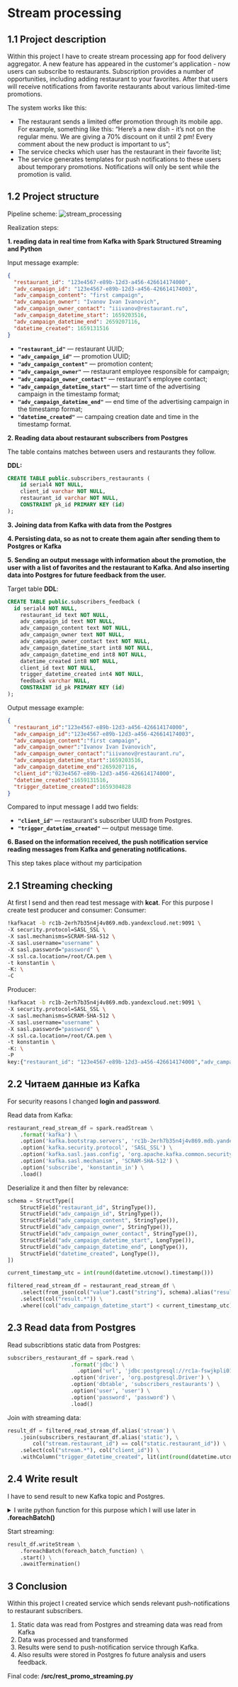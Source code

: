 # Stream processing

## 1.1 Project description

Within this project I have to create stream processing app for food delivery aggregator.
A new feature has appeared in the customer's application - now users can subscribe to restaurants. 
Subscription provides a number of opportunities, including adding restaurant to your favorites.
After that users will receive notifications from favorite restaurants about various limited-time promotions.

The system works like this:

- The restaurant sends a limited offer promotion through its mobile app. For example, something like this: “Here’s a new dish - it’s not on the regular menu.
We are giving a 70% discount on it until 2 pm! Every comment about the new product is important to us”;
- The service checks which user has the restaurant in their favorite list;
- The service generates templates for push notifications to these users about temporary promotions. Notifications will only be sent while the promotion is valid.

## 1.2 Project structure 

Pipeline scheme:
![stream_processing](https://github.com/SomeBadDecisions/Data_engineering/assets/63814959/7ee04ca8-366d-418b-9ba1-31185e4e37b5)


Realization steps:

**1. reading data in real time from Kafka with Spark Structured Streaming and Python**

Input message example:

```json
{
  "restaurant_id": "123e4567-e89b-12d3-a456-426614174000",
  "adv_campaign_id": "123e4567-e89b-12d3-a456-426614174003",
  "adv_campaign_content": "first campaign",
  "adv_campaign_owner": "Ivanov Ivan Ivanovich",
  "adv_campaign_owner_contact": "iiivanov@restaurant.ru",
  "adv_campaign_datetime_start": 1659203516,
  "adv_campaign_datetime_end": 2659207116,
  "datetime_created": 1659131516
}
```

- **`"restaurant_id"`**  — restaurant UUID;
- **`"adv_campaign_id"`** — promotion UUID;
- **`"adv_campaign_content"`** — promotion content;
- **`"adv_campaign_owner"`** — restaurant employee responsible for campaign;
- **`"adv_campaign_owner_contact"`** — restaurant's employee contact;
- **`"adv_campaign_datetime_start"`** — start time of the advertising campaign in the timestamp format;
- **`"adv_campaign_datetime_end"`** — end time of the advertising campaign in the timestamp format;
- **`"datetime_created"`** — campaing creation date and time in the timestamp format.

**2. Reading data about restaurant subscribers from Postgres**

The table contains matches between users and restaurants they follow.

**DDL:**

```sql
CREATE TABLE public.subscribers_restaurants (
    id serial4 NOT NULL,
    client_id varchar NOT NULL,
    restaurant_id varchar NOT NULL,
    CONSTRAINT pk_id PRIMARY KEY (id)
);
```

**3. Joining data from Kafka with data from the Postgres**

**4. Persisting data, so as not to create them again after sending them to Postgres or Kafka**

**5. Sending an output message with information about the promotion, the user with a list of favorites and the restaurant to Kafka. And also inserting data into Postgres for future feedback from the user.**

Target table **DDL**:

```sql 
CREATE TABLE public.subscribers_feedback (
  id serial4 NOT NULL,
    restaurant_id text NOT NULL,
    adv_campaign_id text NOT NULL,
    adv_campaign_content text NOT NULL,
    adv_campaign_owner text NOT NULL,
    adv_campaign_owner_contact text NOT NULL,
    adv_campaign_datetime_start int8 NOT NULL,
    adv_campaign_datetime_end int8 NOT NULL,
    datetime_created int8 NOT NULL,
    client_id text NOT NULL,
    trigger_datetime_created int4 NOT NULL,
    feedback varchar NULL,
    CONSTRAINT id_pk PRIMARY KEY (id)
);
```

Output message example:

```json
{
  "restaurant_id":"123e4567-e89b-12d3-a456-426614174000",
  "adv_campaign_id":"123e4567-e89b-12d3-a456-426614174003",
  "adv_campaign_content":"first campaign",
  "adv_campaign_owner":"Ivanov Ivan Ivanovich",
  "adv_campaign_owner_contact":"iiivanov@restaurant.ru",
  "adv_campaign_datetime_start":1659203516,
  "adv_campaign_datetime_end":2659207116,
  "client_id":"023e4567-e89b-12d3-a456-426614174000",
  "datetime_created":1659131516,
  "trigger_datetime_created":1659304828
}
```

Compared to input message I add two fields:
- **`"client_id"`** — restaurant's subscriber UUID from Postgres.
- **`"trigger_datetime_created"`** — output message time.

**6. Based on the information received, the push notification service reading messages from Kafka and generating notifications.**

This step takes place without my participation

## 2.1 Streaming checking

At first I send and then read test message with **kcat**. For this purpose I create test producer and consumer: 
Consumer:

```bash
!kafkacat -b rc1b-2erh7b35n4j4v869.mdb.yandexcloud.net:9091 \
-X security.protocol=SASL_SSL \
-X sasl.mechanisms=SCRAM-SHA-512 \
-X sasl.username="username" \
-X sasl.password="password" \
-X ssl.ca.location=/root/CA.pem \
-t konstantin \
-K: \
-C
```

Producer:

```bash
!kafkacat -b rc1b-2erh7b35n4j4v869.mdb.yandexcloud.net:9091 \
-X security.protocol=SASL_SSL \
-X sasl.mechanisms=SCRAM-SHA-512 \
-X sasl.username="username" \
-X sasl.password="password" \
-X ssl.ca.location=/root/CA.pem \
-t konstantin \
-K: \
-P
key:{"restaurant_id": "123e4567-e89b-12d3-a456-426614174000","adv_campaign_id": "123e4567-e89b-12d3-a456-426614174003","adv_campaign_content": "first campaign","adv_campaign_owner": "Ivanov Ivan Ivanovich","adv_campaign_owner_contact": "iiivanov@restaurant_id","adv_campaign_datetime_start": 1659203516,"adv_campaign_datetime_end": 2659207116,"datetime_created": 1659131516}
```

## 2.2 Читаем данные из Kafka 

For security reasons I changed **login and password**.

Read data from Kafka:

```python
restaurant_read_stream_df = spark.readStream \
    .format('kafka') \
    .option('kafka.bootstrap.servers', 'rc1b-2erh7b35n4j4v869.mdb.yandexcloud.net:9091') \
    .option('kafka.security.protocol', 'SASL_SSL') \
    .option('kafka.sasl.jaas.config', 'org.apache.kafka.common.security.scram.ScramLoginModule required username=\"username\" password=\"password\";') \
    .option('kafka.sasl.mechanism', 'SCRAM-SHA-512') \
    .option('subscribe', 'konstantin_in') \
    .load()
```

Deserialize it and then filter by relevance:

```python
schema = StructType([
    StructField("restaurant_id", StringType()),
    StructField("adv_campaign_id", StringType()),
    StructField("adv_campaign_content", StringType()),
    StructField("adv_campaign_owner", StringType()),
    StructField("adv_campaign_owner_contact", StringType()),
    StructField("adv_campaign_datetime_start", LongType()),
    StructField("adv_campaign_datetime_end", LongType()),
    StructField("datetime_created", LongType()),
])

current_timestamp_utc = int(round(datetime.utcnow().timestamp()))

filtered_read_stream_df = restaurant_read_stream_df \
    .select(from_json(col("value").cast("string"), schema).alias("result")) \
    .select(col("result.*")) \
    .where((col("adv_campaign_datetime_start") < current_timestamp_utc) & (col("adv_campaign_datetime_end") > current_timestamp_utc))
```

## 2.3 Read data from Postgres

Read subscribtions static data from Postgres:

```python 
subscribers_restaurant_df = spark.read \
                    .format('jdbc') \
                      .option('url', 'jdbc:postgresql://rc1a-fswjkpli01zafgjm.mdb.yandexcloud.net:6432/de') \
                    .option('driver', 'org.postgresql.Driver') \
                    .option('dbtable', 'subscribers_restaurants') \
                    .option('user', 'user') \
                    .option('password', 'password') \
                    .load()
```

Join with streaming data:

```python 
result_df = filtered_read_stream_df.alias('stream') \
    .join(subscribers_restaurant_df.alias('static'), \
        col("stream.restaurant_id") == col("static.restaurant_id")) \
    .select(col("stream.*"), col("client_id")) \
    .withColumn("trigger_datetime_created", lit(int(round(datetime.utcnow().timestamp()))))
```

## 2.4 Write result

I have to send result to new Kafka topic and Postgres. 

<details><summary>I write python function for this purpose which I will use later in <strong>.foreachBatch()</strong></summary>

```python 
def foreach_batch_function(df, epoch_id):
    df.persist()
    df.write \
      .mode('append') \
      .format('jdbc') \
      .option("url", "jdbc:postgresql://localhost:5432/de") \
      .option('driver', 'org.postgresql.Driver') \
      .option("dbtable", "subscribers_feedback") \
      .option("user", "user") \
      .option("password", "password") \
      .save()
	  
    kafka_df = df.select(to_json( \
            struct("restaurant_id", \
                   "adv_campaign_id", \
                   "adv_campaign_content", \
                   "adv_campaign_owner", \
                   "adv_campaign_owner_contact", \
                   "adv_campaign_datetime_start", \
                   "adv_campaign_datetime_end", \
                   "client_id", \
                   "datetime_created", \
                   "trigger_datetime_created")) \
            .alias("value"))

    kafka_df.write \
        .format('kafka') \
        .option('kafka.bootstrap.servers', 'rc1b-2erh7b35n4j4v869.mdb.yandexcloud.net:9091') \
        .option('kafka.security.protocol', 'SASL_SSL') \
        .option('kafka.sasl.jaas.config', 'org.apache.kafka.common.security.scram.ScramLoginModule required username=\"username\" password=\"password\";') \
        .option('kafka.sasl.mechanism', 'SCRAM-SHA-512') \
        .option('topic', 'konstantin_result') \
        .save()

    df.unpersist()
```

</details>

Start streaming:

```python 
result_df.writeStream \
    .foreachBatch(foreach_batch_function) \
    .start() \
    .awaitTermination()
```

## 3 Conclusion

Within this project I created service which sends relevant push-notifications to restaurant subscribers. 

1. Static data was read from Postgres and streaming data was read from Kafka
2. Data was processed and transformed
3. Results were send to push-notification service through Kafka. 
4. Also results were stored in Postgres fo future analysis and users feedback.

Final code: **/src/rest_promo_streaming.py**